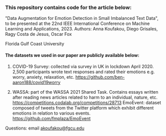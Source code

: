 ### This repository contains code for the article below:
"Data Augmentation for Emotion Detection in Small Imbalanced Text Data", to be presented at the 22nd IEEE International Conference on Machine Learning and Applications, 2023.
Authors: Anna Koufakou, Diego Grisales, Ragy Costa de Jesus, Oscar Fox 

Florida Gulf Coast University


#### The datasets we used in our paper are publicly available below:

1. COVID-19 Survey: collected via survey in UK in lockdown April 2020. 2,500 participants wrote text responses and rated their emotions e.g. worry, anxiety, relaxation, etc. https://github.com/ben-aaron188/covid19worry

2. WASSA: part of the WASSA 2021 Shared Task. Contains essays written after reading news articles related to harm to an individual, nature, etc. https://competitions.codalab.org/competitions/28713
EmoEvent: dataset composed of tweets from the Twitter platform which exhibit different emotions in relation to various events. https://github.com/fmplaza/EmoEvent

Questions: email akoufakou@fgcu.edu

